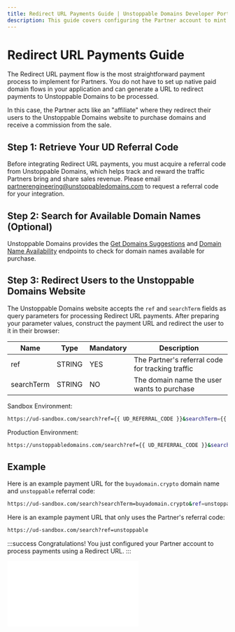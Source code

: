 ```yaml
---
title: Redirect URL Payments Guide | Unstoppable Domains Developer Portal
description: This guide covers configuring the Partner account to mint paid domains using the redirect URL payment processing flow.
---
```


# Redirect URL Payments Guide

The Redirect URL payment flow is the most straightforward payment process to implement for Partners. You do not have to set up native paid domain flows in your application and can generate a URL to redirect payments to Unstoppable Domains to be processed.

In this case, the Partner acts like an "affiliate" where they redirect their users to the Unstoppable Domains website to purchase domains and receive a commission from the sale.

## Step 1: Retrieve Your UD Referral Code

Before integrating Redirect URL payments, you must acquire a referral code from Unstoppable Domains, which helps track and reward the traffic Partners bring and share sales revenue. Please email <partnerengineering@unstoppabledomains.com> to request a referral code for your integration.

## Step 2: Search for Available Domain Names (Optional)

Unstoppable Domains provides the [Get Domains Suggestions](get-domains-suggestions.md) and [Domain Name Availability](domain-name-availability.md) endpoints to check for domain names available for purchase.

## Step 3: Redirect Users to the Unstoppable Domains Website

The Unstoppable Domains website accepts the `ref` and `searchTerm` fields as query parameters for processing Redirect URL payments. After preparing your parameter values, construct the payment URL and redirect the user to it in their browser:

| Name | Type | Mandatory | Description |
| - | - | - | - |
| ref | STRING | YES | The Partner's referral code for tracking traffic |
| searchTerm | STRING | NO | The domain name the user wants to purchase |

Sandbox Environment:

```bash
https://ud-sandbox.com/search?ref={{ UD_REFERRAL_CODE }}&searchTerm={{ DOMAIN_NAME_TO_PURCHASE }}
```

Production Environment:

```bash
https://unstoppabledomains.com/search?ref={{ UD_REFERRAL_CODE }}&searchTerm={{ DOMAIN_NAME_TO_PURCHASE }}
```

## Example

Here is an example payment URL for the `buyadomain.crypto` domain name and `unstoppable` referral code:

```bash
https://ud-sandbox.com/search?searchTerm=buyadomain.crypto&ref=unstoppable
```

Here is an example payment URL that only uses the Partner's referral code:

```bash
https://ud-sandbox.com/search?ref=unstoppable
```

:::success Congratulations!
You just configured your Partner account to process payments using a Redirect URL.
:::

<embed src="/snippets/_discord.md" />
